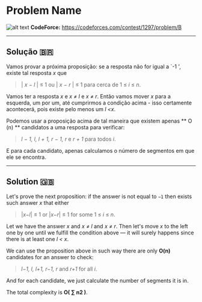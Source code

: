 
# Problem Name

![alt text]("Link")
**CodeForce:** https://codeforces.com/contest/1297/problem/B

---

## Solução 🇧🇷

Vamos provar a próxima proposição: se a resposta não for igual a `-1 ', existe tal resposta _x_ que
> | _x − l_ | ≤ 1 ou | _x − r_ | ≤ 1 para cerca de 1 ≤ _i_ ≤ _n_.

Vamos ter a resposta _x_ e _x ≠ l_ e _x ≠ r_. Então vamos mover _x_ para a esquerda, um por um, até cumprirmos a condição acima - isso certamente acontecerá, pois existe pelo menos um _l <x_.

Podemos usar a proposição acima de tal maneira que existem apenas ** O (n) ** candidatos a uma resposta para verificar:
> _l − 1, l, l + 1, r − 1, r_ e _r + 1_ para todos _i_.

E para cada candidato, apenas calculamos o número de segmentos em que ele se encontra.

---

## Solution 🇬🇧

Let's prove the next proposition: if the answer is not equal to `−1` then exists such answer _x_ that either
> |_x−l_| ≤ 1 or |_x−r_| ≤ 1 for some 1 ≤ _i_ ≤ _n_.

Let we have the answer _x_ and _x ≠ l_ and _x ≠ r_. Then let's move _x_ to the left one by one until we fulfill the condition above — it will surely happens since there is at least one _l < x_.

We can use the proposition above in such way there are only **O(n)** candidates for an answer to check:
> _l−1, l, l+1, r−1, r_ and _r+1_ for all _i_.

And for each candidate, we just calculate the number of segments it is in.

The total complexity is **O( ∑ n2 )**.
